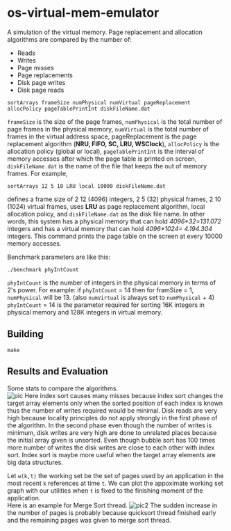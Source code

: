 # os-virtual-mem-emulator

A simulation of the virtual memory. Page replacement and allocation algorithms are compared by the number of:
* Reads
* Writes  
* Page misses  
* Page replacements  
* Disk page writes  
* Disk page reads  
```
sortArrays frameSize numPhysical numVirtual pageReplacement allocPolicy pageTablePrintInt diskFileName.dat
```
```frameSize``` is the size of the page frames, ```numPhysical``` is the total number of page frames in the physical memory,
```numVirtual``` is the total number of frames in the virtual address space, pageReplacement is the page replacement algorithm
(**NRU, FIFO, SC, LRU, WSClock**), ```allocPolicy``` is the allocation policy (global or local), ```pageTablePrintInt``` is the interval of memory accesses after which the page table is printed on screen, ```diskFileName.dat``` is the name of the file that keeps the out of memory frames.
For example,
```
sortArrays 12 5 10 LRU local 10000 diskFileName.dat
```
defines a frame size of 2 12 (4096) integers, 2 5 (32) physical frames, 2 10 (1024) virtual frames, uses **LRU** as page replacement
algorithm, local allocation policy, and ```diskFileName.dat``` as the disk file name. In other words, this system has a physical
memory that can hold *4096\*32=131.072* integers and has a virtual memory that can hold *4096\*1024= 4.194.304* integers. This
command prints the page table on the screen at every 10000 memory accesses.


Benchmark parameters are like this:
```
./benchmark phyIntCount
```

```phyIntCount``` is the number of integers in the physical memory in terms of 2's power.
For example:
if ```phyIntCount``` = 14 then for framSize = 1, ```numPhysical``` will be 13. (also ```numVirtual``` is always set to ```numPhysical``` + 4)
```phyIntCount``` = 14 is the parameter required for sorting 16K integers in physical memory and 128K integers in virtual memory.
## Building
```
make
```
## Results and Evaluation
Some stats to compare the algorithms.  
![pic](media/1.png)
Here index sort causes many misses because index sort changes the target array elements only when the sorted position of each index is known thus the number of writes required would be minimal. Disk reads are very high because locality principles do not apply strongly in the first phase of the algorithm. In the second phase even though the number of writes is minimum, disk writes are very high are done to unrelated places because the initial array given is unsorted. Even though bubble sort has 100 times more number of writes the disk writes are close to each other with index sort. Index sort is maybe more useful when the target array elements are big data structures. 




Let ```w(k,t)``` the working set be the set of pages used by an application in the most recent ```k``` references at time ```t```. We can plot the appoximate working set graph with our utilities when ```t``` is fixed to the finishing moment of the application.  
Here is an example for Merge Sort thread.
![pic2](media/MergeSort.png)
The sudden increase in the number of pages is probably because quicksort thread finished early and the remaining pages was given to merge sort thread. 
